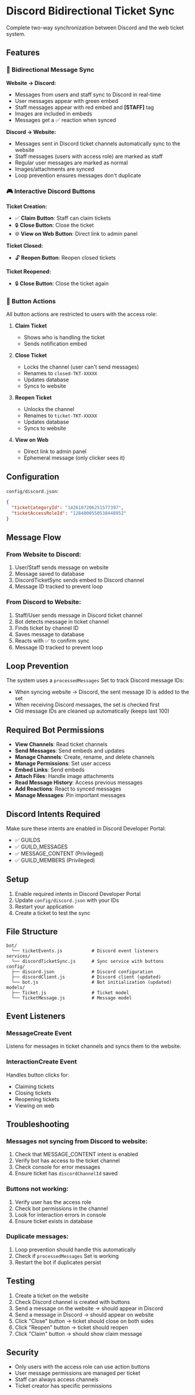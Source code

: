 # Discord Bidirectional Ticket Sync

Complete two-way synchronization between Discord and the web ticket system.

## Features

### 🔄 Bidirectional Message Sync

**Website → Discord:**
- Messages from users and staff sync to Discord in real-time
- User messages appear with green embed
- Staff messages appear with red embed and **[STAFF]** tag
- Images are included in embeds
- Messages get a ✅ reaction when synced

**Discord → Website:**
- Messages sent in Discord ticket channels automatically sync to the website
- Staff messages (users with access role) are marked as staff
- Regular user messages are marked as normal
- Images/attachments are synced
- Loop prevention ensures messages don't duplicate

### 🎮 Interactive Discord Buttons

**Ticket Creation:**
- ✅ **Claim Button**: Staff can claim tickets
- 🔒 **Close Button**: Close the ticket
- 🌐 **View on Web Button**: Direct link to admin panel

**Ticket Closed:**
- 🔓 **Reopen Button**: Reopen closed tickets

**Ticket Reopened:**
- 🔒 **Close Button**: Close the ticket again

### 🎯 Button Actions

All button actions are restricted to users with the access role:

1. **Claim Ticket**
   - Shows who is handling the ticket
   - Sends notification embed

2. **Close Ticket**
   - Locks the channel (user can't send messages)
   - Renames to `closed-TKT-XXXXX`
   - Updates database
   - Syncs to website

3. **Reopen Ticket**
   - Unlocks the channel
   - Renames to `ticket-TKT-XXXXX`
   - Updates database
   - Syncs to website

4. **View on Web**
   - Direct link to admin panel
   - Ephemeral message (only clicker sees it)

## Configuration

`config/discord.json`:
```json
{
  "ticketCategoryId": "1426107206251577397",
  "ticketAccessRoleId": "1284000550538448952"
}
```

## Message Flow

### From Website to Discord:
1. User/Staff sends message on website
2. Message saved to database
3. DiscordTicketSync sends embed to Discord channel
4. Message ID tracked to prevent loop

### From Discord to Website:
1. Staff/User sends message in Discord ticket channel
2. Bot detects message in ticket channel
3. Finds ticket by channel ID
4. Saves message to database
5. Reacts with ✅ to confirm sync
6. Message ID tracked to prevent loop

## Loop Prevention

The system uses a `processedMessages` Set to track Discord message IDs:
- When syncing website → Discord, the sent message ID is added to the set
- When receiving Discord messages, the set is checked first
- Old message IDs are cleaned up automatically (keeps last 100)

## Required Bot Permissions

- **View Channels**: Read ticket channels
- **Send Messages**: Send embeds and updates
- **Manage Channels**: Create, rename, and delete channels
- **Manage Permissions**: Set user access
- **Embed Links**: Send embeds
- **Attach Files**: Handle image attachments
- **Read Message History**: Access previous messages
- **Add Reactions**: React to synced messages
- **Manage Messages**: Pin important messages

## Discord Intents Required

Make sure these intents are enabled in Discord Developer Portal:

- ✅ GUILDS
- ✅ GUILD_MESSAGES
- ✅ MESSAGE_CONTENT (Privileged)
- ✅ GUILD_MEMBERS (Privileged)

## Setup

1. Enable required intents in Discord Developer Portal
2. Update `config/discord.json` with your IDs
3. Restart your application
4. Create a ticket to test the sync

## File Structure

```
bot/
  └── ticketEvents.js           # Discord event listeners
services/
  └── discordTicketSync.js      # Sync service with buttons
config/
  ├── discord.json              # Discord configuration
  ├── discordClient.js          # Discord client (updated)
  └── bot.js                    # Bot initialization (updated)
models/
  ├── Ticket.js                 # Ticket model
  └── TicketMessage.js          # Message model
```

## Event Listeners

### MessageCreate Event
Listens for messages in ticket channels and syncs them to the website.

### InteractionCreate Event
Handles button clicks for:
- Claiming tickets
- Closing tickets
- Reopening tickets
- Viewing on web

## Troubleshooting

### Messages not syncing from Discord to website:
1. Check that MESSAGE_CONTENT intent is enabled
2. Verify bot has access to the ticket channel
3. Check console for error messages
4. Ensure ticket has `discordChannelId` saved

### Buttons not working:
1. Verify user has the access role
2. Check bot permissions in the channel
3. Look for interaction errors in console
4. Ensure ticket exists in database

### Duplicate messages:
1. Loop prevention should handle this automatically
2. Check if `processedMessages` Set is working
3. Restart the bot if duplicates persist

## Testing

1. Create a ticket on the website
2. Check Discord channel is created with buttons
3. Send a message on the website → should appear in Discord
4. Send a message in Discord → should appear on website
5. Click "Close" button → ticket should close on both sides
6. Click "Reopen" button → ticket should reopen
7. Click "Claim" button → should show claim message

## Security

- Only users with the access role can use action buttons
- User message permissions are managed per ticket
- Staff can always access channels
- Ticket creator has specific permissions

